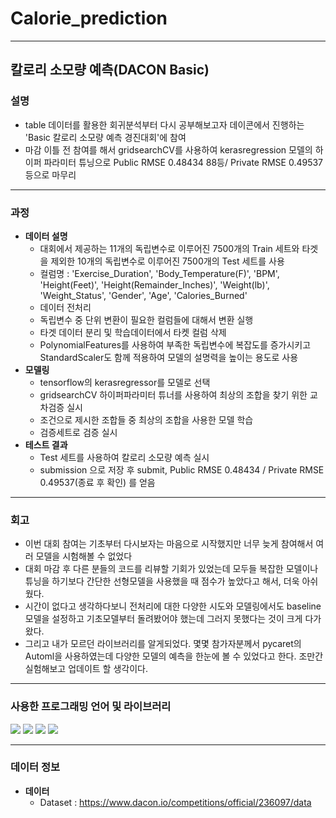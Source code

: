 # Calorie_prediction
---
## 칼로리 소모량 예측(DACON Basic)
### 설명
 - table 데이터를 활용한 회귀분석부터 다시 공부해보고자 데이콘에서 진행하는 'Basic 칼로리 소모량 예측 경진대회'에 참여
 - 마감 이틀 전 참여를 해서 gridsearchCV를 사용하여 kerasregression 모델의 하이퍼 파라미터 튜닝으로 Public RMSE 0.48434 88등/ Private RMSE 0.49537 등으로 마무리
---
### 과정
 + **데이터 설명**
   + 대회에서 제공하는 11개의 독립변수로 이루어진 7500개의 Train 세트와 타겟을 제외한 10개의 독립변수로 이루어진 7500개의 Test 세트를 사용
   + 컬럼명 : 'Exercise_Duration', 'Body_Temperature(F)', 'BPM', 'Height(Feet)', 'Height(Remainder_Inches)', 'Weight(lb)', 'Weight_Status', 'Gender', 'Age', 'Calories_Burned'
   + 데이터 전처리
    + 독립변수 중 단위 변환이 필요한 컬럼들에 대해서 변환 실행
    + 타겟 데이터 분리 및 학습데이터에서 타켓 컬럼 삭제
    + PolynomialFeatures를 사용하여 부족한 독립변수에 복잡도를 증가시키고 StandardScaler도 함께 적용하여 모델의 설명력을 높이는 용도로 사용
 + **모델링**
   + tensorflow의 kerasregressor를 모델로 선택
   + gridsearchCV 하이퍼파라미터 튜너를 사용하여 최상의 조합을 찾기 위한 교차검증 실시
   + 조건으로 제시한 조합들 중 최상의 조합을 사용한 모델 학습
   + 검증세트로 검증 실시
 + **테스트 결과**
   + Test 세트를 사용하여 칼로리 소모량 예측 실시
   + submission 으로 저장 후 submit, Public RMSE 0.48434 / Private RMSE 0.49537(종료 후 확인) 를 얻음
---
### 회고
  - 이번 대회 참여는 기초부터 다시보자는 마음으로 시작했지만 너무 늦게 참여해서 여러 모델을 시험해볼 수 없었다
  - 대회 마감 후 다른 분들의 코드를 리뷰할 기회가 있었는데 모두들 복잡한 모델이나 튜닝을 하기보다 간단한 선형모델을 사용했을 때 점수가 높았다고 해서, 더욱 아쉬웠다.
  - 시간이 없다고 생각하다보니 전처리에 대한 다양한 시도와 모델링에서도 baseline 모델을 설정하고 기초모델부터 돌려봤어야 했는데 그러지 못했다는 것이 크게 다가왔다.
  - 그리고 내가 모르던 라이브러리를 알게되었다. 몇몇 참가자분께서 pycaret의 Automl을 사용하였는데 다양한 모델의 예측을 한눈에 볼 수 있었다고 한다. 조만간 실험해보고 업데이트 할 생각이다.
---
### 사용한 프로그래밍 언어 및 라이브러리
<img src="https://img.shields.io/badge/Python-blue?style=flat"/> <img src="https://img.shields.io/badge/scikit_learn-yellow?style=flat"/> <img src="https://img.shields.io/badge/tensorflow-orange?style=flat"/> <img src="https://img.shields.io/badge/matplotlib-orange?style=flat"/>

---
### 데이터 정보
 - **데이터**
   - Dataset : https://www.dacon.io/competitions/official/236097/data

